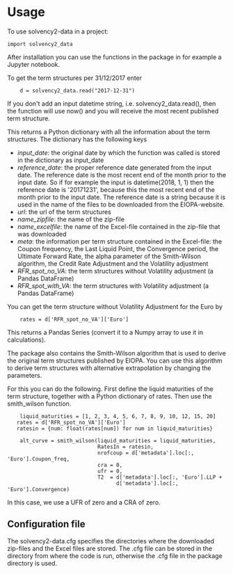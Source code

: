 # Usage

To use solvency2-data in a project:

    import solvency2_data

After installation you can use the functions in the package in for
example a Jupyter notebook.

To get the term structures per 31/12/2017 enter

       	d = solvency2_data.read("2017-12-31")

If you don't add an input datetime string, i.e. solvency2_data.read(), then the
function will use now() and you will receive the most recent published term structure.

This returns a Python dictionary with all the information about the term
structures. The dictionary has the following keys

-   *input_date*: the original date by which the function was called is
    stored in the dictionary as input_date
-   *reference_date*: the proper reference date generated from the input
    date. The reference date is the most recent end of the month prior
    to the input date. So if for example the input is datetime(2018,
    1, 1) then the reference date is \'20171231\', because this the most
    recent end of the month prior to the input date. The reference date
    is a string because it is used in the name of the files to be
    downloaded from the EIOPA-website.
-   *url*: the url of the term structures
-   *name_zipfile*: the name of the zip-file
-   *name_excelfile*: the name of the Excel-file contained in the
    zip-file that was downloaded
-   *meta*: the information per term structure contained in the
    Excel-file: the Coupon frequency, the Last Liquid Point, the
    Convergence period, the Ultimate Forward Rate, the alpha parameter
    of the Smith-Wilson algorithm, the Credit Rate Adjustment and the
    Volatility adjustment
-   *RFR_spot_no_VA*: the term structures without Volatility adjustment
    (a Pandas DataFrame)
-   *RFR_spot_with_VA*: the term structures with Volatility adjustment
    (a Pandas DataFrame)

You can get the term structure without Volatility Adjustment for the
Euro by

       	rates = d['RFR_spot_no_VA']['Euro']

This returns a Pandas Series (convert it to a Numpy array to use it in
calculations).

The package also contains the Smith-Wilson algorithm that is used to
derive the original term structures published by EIOPA. You can use this
algorithm to derive term structures with alternative extrapolation by
changing the parameters.

For this you can do the following. First define the liquid maturities of
the term structure, together with a Python dictionary of rates. Then use
the smith_wilson function.

       	liquid_maturities = [1, 2, 3, 4, 5, 6, 7, 8, 9, 10, 12, 15, 20]
       rates = d['RFR_spot_no_VA']['Euro']
       ratesin = {num: float(rates[num]) for num in liquid_maturities}

       	alt_curve = smith_wilson(liquid_maturities = liquid_maturities,
                				 RatesIn = ratesin, 
                	 			 nrofcoup = d['metadata'].loc[:, 'Euro'].Coupon_freq, 
                	 			 cra = 0,
                	 			 ufr = 0,
                	 			 T2  = d['metadata'].loc[:, 'Euro'].LLP + 
                        			   d['metadata'].loc[:, 'Euro'].Convergence)

In this case, we use a UFR of zero and a CRA of zero.

## Configuration file

The solvency2-data.cfg specifies the directories where the downloaded
zip-files and the Excel files are stored. The .cfg file can be stored in
the directory from where the code is run, otherwise the .cfg file in the
package directory is used.
